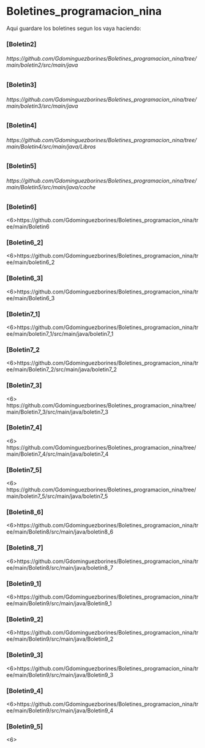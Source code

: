 # Boletines_programacion_nina
 Aqui guardare los boletines segun los vaya haciendo:
<h3>[Boletin2]</h3><h6>https://github.com/Gdominguezborines/Boletines_programacion_nina/tree/main/boletin2/src/main/java</h6>
<h3>[Boletin3]</h3><h6>https://github.com/Gdominguezborines/Boletines_programacion_nina/tree/main/boletin3/src/main/java</h6>
<h3>[Boletin4]</h3><h6>https://github.com/Gdominguezborines/Boletines_programacion_nina/tree/main/Boletin4/src/main/java/Libros</h6>
<h3>[Boletin5]</h3><h6>https://github.com/Gdominguezborines/Boletines_programacion_nina/tree/main/Boletin5/src/main/java/coche</h6>
<h3>[Boletin6]</h3><6>https://github.com/Gdominguezborines/Boletines_programacion_nina/tree/main/Boletin6</6>
<h3>[Boletin6_2]</h3><6>https://github.com/Gdominguezborines/Boletines_programacion_nina/tree/main/boletin6_2</6>
<h3>[Boletin6_3]</h3><6>https://github.com/Gdominguezborines/Boletines_programacion_nina/tree/main/Boletin6_3</6>
<h3>[Boletin7_1]</h3><6>https://github.com/Gdominguezborines/Boletines_programacion_nina/tree/main/boletin7_1/src/main/java/boletin7_1</6>
<h3>[Boletin7_2</h3><6>https://github.com/Gdominguezborines/Boletines_programacion_nina/tree/main/Boletin7_2/src/main/java/boletin7_2</6>
<h3>[Boletin7_3]</h3><6>  https://github.com/Gdominguezborines/Boletines_programacion_nina/tree/main/Boletin7_3/src/main/java/boletin7_3</6>
<h3>[Boletin7_4]</h3><6>   https://github.com/Gdominguezborines/Boletines_programacion_nina/tree/main/Boletin7_4/src/main/java/boletin7_4</6>
<h3>[Boletin7_5]</h3><6>   https://github.com/Gdominguezborines/Boletines_programacion_nina/tree/main/boletin7_5/src/main/java/boletin7_5</6>
<h3>[Boletin8_6]</h3><6>https://github.com/Gdominguezborines/Boletines_programacion_nina/tree/main/Boletin8/src/main/java/boletin8_6</6>
<h3>[Boletin8_7]</h3><6>https://github.com/Gdominguezborines/Boletines_programacion_nina/tree/main/Boletin8/src/main/java/boletin8_7</6>


<h3>[Boletin9_1]</h3><6>https://github.com/Gdominguezborines/Boletines_programacion_nina/tree/main/Boletin9/src/main/java/Boletin9_1</6>
<h3>[Boletin9_2]</h3><6>https://github.com/Gdominguezborines/Boletines_programacion_nina/tree/main/Boletin9/src/main/java/Boletin9_2</6>
<h3>[Boletin9_3]</h3><6>https://github.com/Gdominguezborines/Boletines_programacion_nina/tree/main/Boletin9/src/main/java/Boletin9_3</6>
<h3>[Boletin9_4]</h3><6>https://github.com/Gdominguezborines/Boletines_programacion_nina/tree/main/Boletin9/src/main/java/Boletin9_4</6>
<h3>[Boletin9_5]</h3><6>    </6>
